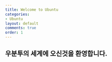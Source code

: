 ```yaml
---
title: Welcome to Ubuntu
categories:
- Ubuntu
layout: default
comments: true
order: 1
---
```


## 우분투의 세계에 오신것을 환영합니다.
